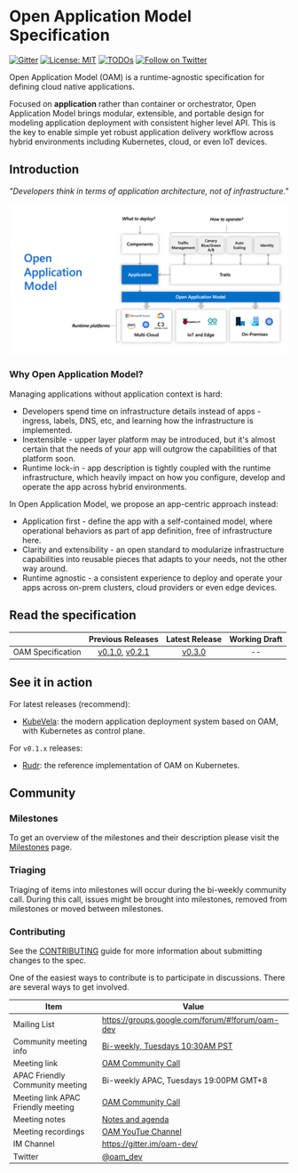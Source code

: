 # Open Application Model Specification

[![Gitter](https://badges.gitter.im/oam-dev/community.svg)](https://gitter.im/oam-devcommunity?utm_source=badge&utm_medium=badge&utm_campaign=pr-badge)
[![License: MIT](https://img.shields.io/badge/License-OWF-yellow)](https://github.com/oam-dev/spec/blob/master/LICENSE)
[![TODOs](https://badgen.net/https/api.tickgit.com/badgen/github.com/oam-dev/spec)](https://www.tickgit.com/browse?repo=github.com/oam-dev/spec)
[![Follow on Twitter](https://img.shields.io/twitter/follow/oam_dev.svg?style=social&logo=twitter)](https://twitter.com/intent/follow?screen_name=oam_dev)

Open Application Model (OAM) is a runtime-agnostic specification for defining cloud native applications.

Focused on **application** rather than container or orchestrator, Open Application Model brings modular, extensible, and portable design for modeling application deployment with consistent higher level API. This is the key to enable simple yet robust application delivery workflow across hybrid environments including Kubernetes, cloud, or even IoT devices.

## Introduction

_"Developers think in terms of application architecture, not of infrastructure."_

![How it works](assets/how-it-works.png)

### Why Open Application Model?

Managing applications without application context is hard:

- Developers spend time on infrastructure details instead of apps - ingress, labels, DNS, etc, and learning how the infrastructure is implemented.
- Inextensible - upper layer platform may be introduced, but it's almost certain that the needs of your app will outgrow the capabilities of that platform soon.
- Runtime lock-in - app description is tightly coupled with the runtime infrastructure, which heavily impact on how you configure, develop and operate the app across hybrid environments.

In Open Application Model, we propose an app-centric approach instead:

- Application first - define the app with a self-contained model, where operational behaviors as part of app definition, free of infrastructure here.
- Clarity and extensibility - an open standard to modularize infrastructure capabilities into reusable pieces that adapts to your needs, not the other way around.
- Runtime agnostic - a consistent experience to deploy and operate your apps across on-prem clusters, cloud providers or even edge devices.

## Read the specification

|                                | Previous Releases | Latest Release |    Working Draft                  |
| :----------------------------: | :-----------------: | :------------: |:--------------------------------: |
| OAM Specification              | [v0.1.0](https://github.com/oam-dev/spec/releases/tag/v0.1.0), [v0.2.1](https://github.com/oam-dev/spec/releases/tag/v0.2.1) | [v0.3.0](SPEC.md) |  --  |

## See it in action

For latest releases (recommend):
- [KubeVela](https://github.com/oam-dev/kubevela): the modern application deployment system based on OAM, with Kubernetes as control plane.

For `v0.1.x` releases:
- [Rudr](https://github.com/oam-dev/rudr): the reference implementation of OAM on Kubernetes.

## Community

### Milestones

To get an overview of the milestones and their description please visit the [Milestones](https://github.com/oam-dev/spec/milestones) page. 

### Triaging 

Triaging of items into milestones will occur during the bi-weekly community call. During this call, issues might be brought into milestones, removed from milestones or moved between milestones. 

### Contributing

See the [CONTRIBUTING](CONTRIBUTING.md) guide for more information about submitting changes to the spec.

One of the easiest ways to contribute is to participate in discussions. There are several ways to get involved.

| Item        | Value  |
|---------------------|---|
| Mailing List | https://groups.google.com/forum/#!forum/oam-dev |
| Community meeting info | [Bi-weekly, Tuesdays 10:30AM PST](https://calendar.google.com/event?action=TEMPLATE&tmeid=NWVmbHNlajY2cHVrcjcwc3Bnamw5NHZraWdfMjAyMTAxMjZUMTgzMDAwWiBvYW1kZXYyMDIwQG0&tmsrc=oamdev2020%40gmail.com&scp=ALL) |
| Meeting link | [OAM Community Call](https://us02web.zoom.us/j/88638962723?pwd=MVhCZnNub2t0R3BmMUNEWE9vendLUT09) |
| APAC Friendly Community meeting | Bi-weekly APAC, Tuesdays 19:00PM GMT+8 |
| Meeting link APAC Friendly meeting | [OAM Community Call](https://us02web.zoom.us/j/2804785490?pwd=ZTN4ZU03UTlBZzlmVHIwTndINGM3UT09) |
| Meeting notes| [Notes and agenda](https://docs.google.com/document/d/1nqdFEyULekyksFHtFvgvFAYE-0AMHKoS3RMnaKsarjs) |
| Meeting recordings| [OAM YouTue Channel](https://www.youtube.com/channel/UCSCTHhGI5XJ0SEhDHVakPAA/) |
| IM Channel      | https://gitter.im/oam-dev/ |
| Twitter      | [@oam_dev](https://twitter.com/oam_dev) |

